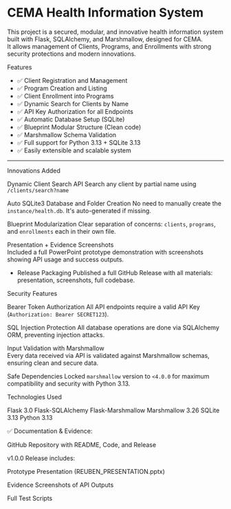 # CEMA Health Information System

This project is a secured, modular, and innovative health information system built with Flask, SQLAlchemy, and Marshmallow, designed for CEMA.  
It allows management of Clients, Programs, and Enrollments with strong security protections and modern innovations.

 Features

- ✅ Client Registration and Management
- ✅ Program Creation and Listing
- ✅ Client Enrollment into Programs
- ✅ Dynamic Search for Clients by Name
- ✅ API Key Authorization for all Endpoints
- ✅ Automatic Database Setup (SQLite)
- ✅ Blueprint Modular Structure (Clean code)
- ✅ Marshmallow Schema Validation
- ✅ Full support for Python 3.13 + SQLite 3.13
- ✅ Easily extensible and scalable system

---

 Innovations Added

Dynamic Client Search API
  Search any client by partial name using `/clients/search?name`

Auto SQLite3 Database and Folder Creation
  No need to manually create the `instance/health.db`. It's auto-generated if missing.

Blueprint Modularization
  Clear separation of concerns: `clients`, `programs`, and `enrollments` each in their own file.

Presentation + Evidence Screenshots  
  Included a full PowerPoint prototype demonstration with screenshots showing API usage and success outputs.

- Release Packaging
  Published a full GitHub Release with all materials: presentation, screenshots, full codebase.


 Security Features

Bearer Token Authorization
  All API endpoints require a valid API Key (`Authorization: Bearer SECRET123`).

SQL Injection Protection 
  All database operations are done via SQLAlchemy ORM, preventing injection attacks.

Input Validation with Marshmallow  
  Every data received via API is validated against Marshmallow schemas, ensuring clean and secure data.

Safe Dependencies
  Locked `marshmallow` version to `<4.0.0` for maximum compatibility and security with Python 3.13.


Technologies Used

Flask 3.0
Flask-SQLAlchemy
Flask-Marshmallow
Marshmallow 3.26
SQLite 3.13
Python 3.13


✅ Documentation & Evidence:

GitHub Repository with README, Code, and Release

v1.0.0 Release includes:

Prototype Presentation (REUBEN_PRESENTATION.pptx)

Evidence Screenshots of API Outputs

Full Test Scripts
